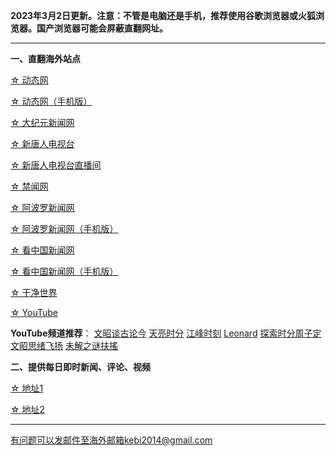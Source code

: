 **2023年3月2日更新。注意：不管是电脑还是手机，推荐使用谷歌浏览器或火狐浏览器。国产浏览器可能会屏蔽直翻网址。**


***

**一、直翻海外站点**

[☆ 动态网](https://t1.freeku.xyz/20)

[☆ 动态网（手机版）](https://t1.freeku.xyz/21)

[☆ 大纪元新闻网](https://t1.freeku.xyz/90)

[☆ 新唐人电视台](https://t1.freeku.xyz/4)

[☆ 新唐人电视台直播间](https://t1.freeku.xyz/44)

[☆ 禁闻网](https://t1.freeku.xyz/3)

[☆ 阿波罗新闻网](https://t1.freeku.xyz/7)

[☆ 阿波罗新闻网（手机版）](https://t1.freeku.xyz/53)

[☆ 看中国新闻网](https://t1.freeku.xyz/26)

[☆ 看中国新闻网（手机版）](https://t1.freeku.xyz/54)

[☆ 干净世界](https://t1.freeku.xyz/1)

[☆ YouTube](https://t1.freeku.xyz/45)

**YouTube频道推荐**： [文昭谈古论今](https://t1.freeku.xyz/46)   [天亮时分](https://t1.freeku.xyz/47)  [江峰时刻](https://t1.freeku.xyz/48)   [Leonard](https://t1.freeku.xyz/49)  [探索时分周子定](https://t1.freeku.xyz/50) [文昭思绪飞扬](https://t1.freeku.xyz/51) [未解之谜扶搖](https://t1.freeku.xyz/52)


**二、提供每日即时新闻、评论、视频**

[☆ 地址1](https://a1.zhujicn2.com/tui590285/www/blob/master/README.md)

[☆ 地址2](https://github.com/tui590285/www/blob/master/README.md)

***


有问题可以发邮件至海外邮箱kebi2014@gmail.com
